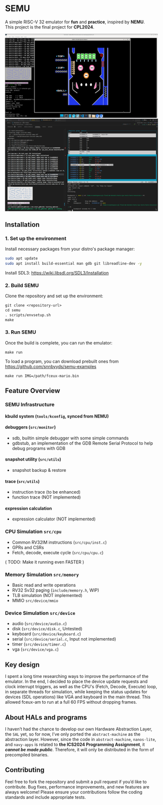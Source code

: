# SEMU
A simple RISC-V 32 emulator for **fun** and **practice**, inspired by **NEMU**.  
This project is the final project for **CPL2024**.

![ScreenShot 01](assets/01.png)
![ScreenShot 02](assets/02.png)

## Installation

### 1. Set up the environment
Install necessary packages from your distro's package manager:
```bash
sudo apt update
sudo apt install build-essential man gdb git libreadline-dev -y
```
Install SDL3: https://wiki.libsdl.org/SDL3/Installation

### 2. Build SEMU
Clone the repository and set up the environment:
```
git clone <repository-url>
cd semu
. scripts/envsetup.sh
make
```

### 3. Run SEMU
Once the build is complete, you can run the emulator:
```
make run
```

To load a program, you can download prebuilt ones from https://github.com/snnbyyds/semu-examples
```
make run IMG=/path/fceux-mario.bin
```

## Feature Overview
### SEMU Infrastructure
#### kbuild system (`tools/kconfig`, synced from NEMU)

#### debuggers (`src/monitor`)
* sdb, builtin simple debugger with some simple commands
* gdbstub, an implementation of the GDB Remote Serial Protocol to help debug programs with GDB

#### snapshot utility (`src/utils`)
* snapshot backup & restore

#### trace (`src/utils`)
* instruction trace (to be enhanced)
* function trace (NOT implemented)

#### expression calculation
* expression calculator (NOT implemented)

### CPU Simulation `src/cpu`
* Common RV32IM instructions (`src/cpu/inst.c`)
* GPRs and CSRs
* Fetch, decode, execute cycle (`src/cpu/cpu.c`)

( TODO: Make it running even FASTER )

### Memory Simulation `src/memory`
* Basic read and write operations
* RV32 Sv32 paging (`include/memory.h`, WIP)
* TLB simulation (NOT implemented)
* MMIO `src/device/mmio`

### Device Simulation `src/device`
* audio (`src/device/audio.c`)
* disk (`src/device/disk.c`, Untested)
* keyboard (`src/device/keyboard.c`)
* serial (`src/device/serial.c`, Input not implemented)
* timer (`src/device/timer.c`)
* vga (`src/device/vga.c`)

## Key design
I spent a long time researching ways to improve the performance of the emulator. In the end, I decided to place the device update requests and clock interrupt triggers, as well as the CPU's (Fetch, Decode, Execute) loop, in separate threads for simulation, while keeping the status updates for devices (SDL operations) like VGA and keyboard in the main thread. This allowed fceux-am to run at a full 60 FPS without dropping frames.

## About HALs and programs
I haven’t had the chance to develop our own Hardware Abstraction Layer, the `SAL` yet, so for now, I’ve only ported the `abstract-machine` as the abstraction layer. However, since the code in `abstract-machine`, `nanos-lite`, and `navy-apps` is related to **the ICS2024 Programming Assignment**, it ***cannot be made public***. Therefore, it will only be distributed in the form of precompiled binaries.

## Contributing
Feel free to fork the repository and submit a pull request if you’d like to contribute. Bug fixes, performance improvements, and new features are always welcome! Please ensure your contributions follow the coding standards and include appropriate tests.
